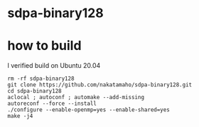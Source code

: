 # sdpa-binary128

# how to build
I verified build on Ubuntu 20.04
```
rm -rf sdpa-binary128
git clone https://github.com/nakatamaho/sdpa-binary128.git
cd sdpa-binary128
aclocal ; autoconf ; automake --add-missing
autoreconf --force --install
./configure --enable-openmp=yes --enable-shared=yes
make -j4
```
